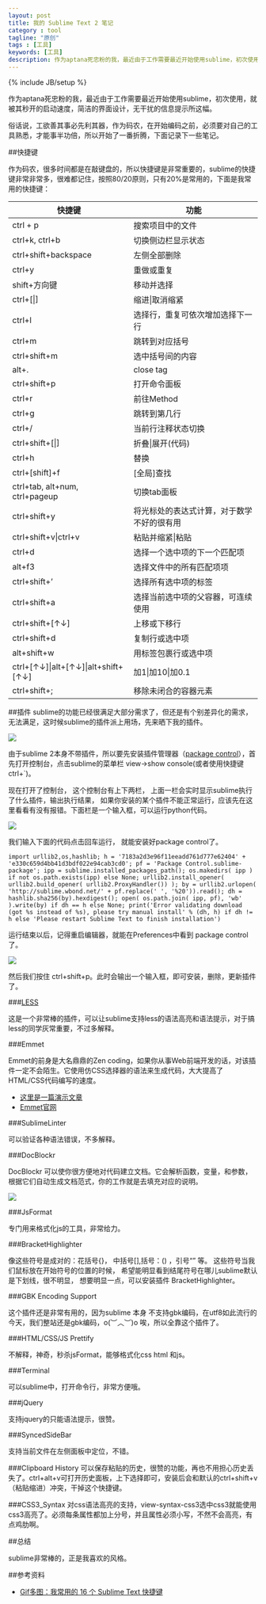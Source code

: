 ```yaml
---
layout: post
title: 我的 Sublime Text 2 笔记
category : tool
tagline: "原创"
tags : [工具]
keywords: [工具]
description: 作为aptana死忠粉的我，最近由于工作需要最近开始使用sublime，初次使用，就被其秒开的启动速度，简洁的界面设计，无干扰的信息提示所这幅。
---
```

{% include JB/setup %}

作为aptana死忠粉的我，最近由于工作需要最近开始使用sublime，初次使用，就被其秒开的启动速度，简洁的界面设计，无干扰的信息提示所这幅。

俗话说，工欲善其事必先利其器，作为码农，在开始编码之前，必须要对自己的工具熟悉，才能事半功倍，所以开始了一番折腾，下面记录下一些笔记。

##快捷键

作为码农，很多时间都是在敲键盘的，所以快捷键是非常重要的，sublime的快捷键非常非常多，很难都记住，按照80/20原则，只有20%是常用的，下面是我常用的快捷键：

<table class="table">
<thead>
<tr><th>快捷键</th><th>功能</th></tr>
</thead>
<tbody>
<tr><td>ctrl + p</td><td>搜索项目中的文件</td></tr>
<tr>
<td>ctrl+k, ctrl+b</td>
<td>切换侧边栏显示状态</td>
</tr>
<tr>
<td>ctrl+shift+backspace</td>
<td>左侧全部删除</td>
</tr>
<tr>
<td>ctrl+y</td>
<td>重做或重复</td>
</tr>
<tr>
<td>shift+方向键</td>
<td>移动并选择</td>
</tr>
<tr>
<td>ctrl+[|]</td>
<td>缩进|取消缩紧</td>
</tr>
<tr>
<td>ctrl+l</td>
<td>选择行，重复可依次增加选择下一行</td>
</tr>
<tr>
<td>ctrl+m</td>
<td>跳转到对应括号</td>
</tr>
<tr>
<td>ctrl+shift+m</td>
<td>选中括号间的内容</td>
</tr>
<tr>
<td>alt+.</td>
<td>close tag</td>
</tr>
<tr>
<td>ctrl+shift+p</td>
<td>打开命令面板</td>
</tr>
<tr>
<td>ctrl+r</td>
<td>前往Method</td>
</tr>
<tr>
<td>ctrl+g</td>
<td>跳转到第几行</td>
</tr>
<tr>
<td>ctrl+/</td>
<td>当前行注释状态切换</td>
</tr>
<tr>
<td>ctrl+shift+[|]</td>
<td>折叠|展开(代码)</td>
</tr>
<tr>
<td>ctrl+h</td>
<td>替换</td>
</tr>
<tr>
<td>ctrl+[shift]+f</td>
<td>[全局]查找</td>
</tr>
<tr>
<td>ctrl+tab, alt+num, ctrl+pageup</td>
<td>切换tab面板</td>
</tr>
<tr>
<td>ctrl+shift+y</td>
<td>将光标处的表达式计算，对于数学不好的很有用</td>
</tr>
<tr>
<td>ctrl+shift+v|ctrl+v</td>
<td>粘贴并缩紧|粘贴</td>
</tr>
<tr>
<td>ctrl+d</td>
<td>选择一个选中项的下一个匹配项</td>
</tr>
<tr>
<td>alt+f3</td>
<td>选择文件中的所有匹配项项</td>
</tr>
<tr>
<td>ctrl+shift+’</td>
<td>选择所有选中项的标签</td>
</tr>
<tr>
<td>ctrl+shift+a</td>
<td>选择当前选中项的父容器，可连续使用</td>
</tr>
<tr>
<td>ctrl+shift+[↑↓]</td>
<td>上移或下移行</td>
</tr>
<tr>
<td>ctrl+shift+d</td>
<td>复制行或选中项</td>
</tr>
<tr>
<td>alt+shift+w</td>
<td>用标签包裹行或选中项</td>
</tr>
<tr>
<td>ctrl+[↑↓]|alt+[↑↓]|alt+shift+[↑↓]</td>
<td>加1|加10|加0.1</td>
</tr>
<tr>
<td>ctrl+shift+;</td>
<td>移除未闭合的容器元素</td>
</tr>
</tbody>
</table>

##插件
sublime的功能已经很满足大部分需求了，但还是有个别差异化的需求，无法满足，这时候sublime的插件派上用场，先来晒下我的插件。

![]({{BLOG_IMG}}141.png)

由于sublime 2本身不带插件，所以要先安装插件管理器（[package control](https://sublime.wbond.net/)），首先打开控制台，点击sublime的菜单栏 view->show console(或者使用快捷键 ctrl+`)。

现在打开了控制台， 这个控制台有上下两栏， 上面一栏会实时显示sublime执行了什么插件，输出执行结果， 如果你安装的某个插件不能正常运行，应该先在这里看看有没有报错。下面栏是一个输入框，可以运行python代码。

![]({{BLOG_IMG}}142.png)

我们输入下面的代码点击回车运行， 就能安装好package control了。

	import urllib2,os,hashlib; h = '7183a2d3e96f11eeadd761d777e62404' + 'e330c659d4bb41d3bdf022e94cab3cd0'; pf = 'Package Control.sublime-package'; ipp = sublime.installed_packages_path(); os.makedirs( ipp ) if not os.path.exists(ipp) else None; urllib2.install_opener( urllib2.build_opener( urllib2.ProxyHandler()) ); by = urllib2.urlopen( 'http://sublime.wbond.net/' + pf.replace(' ', '%20')).read(); dh = hashlib.sha256(by).hexdigest(); open( os.path.join( ipp, pf), 'wb' ).write(by) if dh == h else None; print('Error validating download (got %s instead of %s), please try manual install' % (dh, h) if dh != h else 'Please restart Sublime Text to finish installation')

运行结束以后，记得重启编辑器，就能在Preferences中看到 package control了。

![]({{BLOG_IMG}}143.bmp)

然后我们按住 ctrl+shift+p。此时会输出一个输入框，即可安装，删除，更新插件了。

###[LESS](https://github.com/danro/LESS-sublime)

这是一个非常棒的插件，可以让sublime支持less的语法高亮和语法提示，对于搞less的同学灰常重要，不过多解释。

###Emmet

Emmet的前身是大名鼎鼎的Zen coding，如果你从事Web前端开发的话，对该插件一定不会陌生。它使用仿CSS选择器的语法来生成代码，大大提高了HTML/CSS代码编写的速度。

- [这里是一篇演示文章](http://www.iteye.com/news/27580)
- [Emmet官网](http://docs.emmet.io/)

###SublimeLinter

可以验证各种语法错误，不多解释。

###DocBlockr

DocBlockr 可以使你很方便地对代码建立文档。它会解析函数，变量，和参数，根据它们自动生成文档范式，你的工作就是去填充对应的说明。

![]({{BLOG_IMG}}144.gif)

###JsFormat

专门用来格式化js的工具，非常给力。

###BracketHighlighter

像这些符号是成对的：花括号{}， 中括号[],括号：() ，引号“” 等。 这些符号当我们鼠标放在开始符号的位置的时候， 希望能明显看到结尾符号在哪儿sublime默认是下划线，很不明显， 想要明显一点，可以安装插件  BracketHighlighter。

###GBK Encoding Support

这个插件还是非常有用的，因为sublime 本身 不支持gbk编码，在utf8如此流行的今天，我们整站还是gbk编码，o(︶︿︶)o 唉，所以全靠这个插件了。

###HTML/CSS/JS Prettify

不解释，神奇，秒杀jsFormat，能够格式化css html 和js。

###Terminal

可以sublime中，打开命令行，非常方便哦。

###jQuery

支持jquery的只能语法提示，很赞。

###SyncedSideBar

支持当前文件在左侧面板中定位，不错。

###Clipboard History
可以保存粘贴的历史，很赞的功能，再也不用担心历史丢失了。ctrl+alt+v可打开历史面板，上下选择即可，安装后会和默认的ctrl+shift+v（粘贴缩进）冲突，干掉这个快捷键。

###CSS3_Syntax
对css语法高亮的支持，view-syntax-css3选中css3就能使用css3高亮了。必须每条属性都加上分号，并且属性必须小写，不然不会高亮，有点鸡肋啊。

##总结

sublime非常棒的，正是我喜欢的风格。

##参考资料

- [Gif多图：我常用的 16 个 Sublime Text 快捷键](http://blog.jobbole.com/82527/)